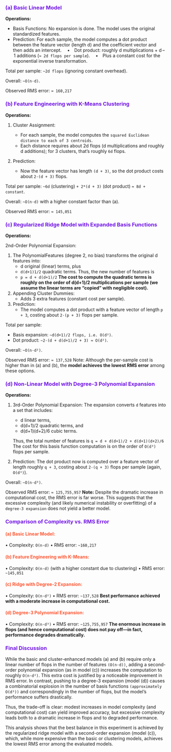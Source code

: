 <h3 style="color:#7216e6">(a) Basic Linear Model</h3>

**Operations:**

- Basis Functions: No expansion is done. The model uses the original standardized features.
- Prediction: For each sample, the model computes a dot product between the feature vector (length d) and the coefficient vector and then adds an intercept.
 • Dot product: roughly d multiplications + d – 1 additions (`≈ 2d flops per sample`).
 • Plus a constant cost for the exponential inverse transformation.

Total per sample: `~2d flops` (ignoring constant overhead).

Overall: `~O(n·d)`.

Observed RMS error: `≈ 160,217`

<h3 style="color:#7216e6">(b) Feature Engineering with K-Means Clustering</h3>

**Operations:**

1. Cluster Assignment:
    - For each sample, the model computes the `squared Euclidean distance to each of 3 centroids`.
    - Each distance requires about 2d flops (d multiplications and roughly d additions); for 3 clusters, that’s roughly `6d` flops.

2. Prediction:
    - Now the feature vector has length `(d + 3)`, so the dot product costs about `2·(d + 3)` flops.

Total per sample: `~6d` (clustering) `+ 2*(d + 3)` (dot product) `≈ 8d + constant`.

Overall: `~O(n·d)` with a higher constant factor than (a).

Observed RMS error: `≈ 145,051`

<h3 style="color:#7216e6">(c) Regularized Ridge Model with Expanded Basis Functions</h3>

**Operations:**

2nd-Order Polynomial Expansion:
1. The PolynomialFeatures (degree 2, no bias) transforms the original d features into:
    - d original (linear) terms, plus 
    - `d(d+1)1/2` quadratic terms.
    Thus, the new number of features is
    - `p = d + d(d+1)/2`
    **The cost to compute the quadratic terms is roughly on the order of d(d+1)/2 multiplications per sample (we assume the linear terms are “copied” with negligible cost).**
2. Appending Cluster Dummies:
    - Adds 3 extra features (constant cost per sample).
3. Prediction:
    - The model computes a dot product with a feature vector of length `p + 3`, costing about `2·(p + 3)` flops per sample.

Total per sample:
- Basis expansion: `~d(d+1)/2 flops, i.e. O(d²)`.
- Dot product: `~2·(d + d(d+1)/2 + 3) ≈ O(d²)`.

Overall: `~O(n·d²)`.

Observed RMS error: `≈ 137,528`
Note: Although the per-sample cost is higher than in (a) and (b), the **model achieves the lowest RMS error** among these options.

<h3 style="color:#7216e6">(d) Non-Linear Model with Degree-3 Polynomial Expansion</h3>

**Operations:**

1. 3rd-Order Polynomial Expansion:
    The expansion converts `d` features into a set that includes:
    - d linear terms,
    - d(d+1)/2 quadratic terms, and
    - d(d+1)(d+2)/6 cubic terms.

    Thus, the total number of features is
`q = d + d(d+1)/2 + d(d+1)(d+2)/6`
    The cost for this basis function computation is on the order of `O(d³)` flops per sample.

2. Prediction:
    The dot product now is computed over a feature vector of length roughly `q + 3`, costing about `2·(q + 3)` flops per sample (again, `O(d³)`).

Overall: `~O(n·d³)`.

Observed RMS error: `≈ 125,755,957`
**Note:** Despite the dramatic increase in computational cost, the RMS error is far worse. This suggests that the excessive complexity (and likely numerical instability or overfitting) of a `degree-3 expansion` does not yield a better model.


<h3 style="color:#7216e6">Comparison of Complexity vs. RMS Error</h3>

<h4 style="color:#FF5733">(a) Basic Linear Model:</h4>

• Complexity: `O(n·d)`
• RMS error: `~160,217`

<h4 style="color:#FF5733">(b) Feature Engineering with K-Means:</h4>

• Complexity: `O(n·d)` (with a higher constant due to clustering)
• RMS error: `~145,051`

<h4 style="color:#FF5733">(c) Ridge with Degree-2 Expansion:</h4>

• Complexity: `O(n·d²)`
• RMS error: `~137,528`
**Best performance achieved with a moderate increase in computational cost.**

<h4 style="color:#FF5733">(d) Degree-3 Polynomial Expansion:</h4>

• Complexity: `O(n·d³)`
• RMS error: `~125,755,957`
**The enormous increase in flops (and hence computational cost) does not pay off—in fact, performance degrades dramatically.**

<h3 style="color:#7216e6">Final Discussion</h3>
<p>While the basic and cluster-enhanced models (a) and (b) require only a linear number of flops in the number of features <code>(O(n·d))</code>, adding a second-order polynomial expansion (as in model (c)) increases the computation to roughly <code>O(n·d²)</code>. This extra cost is justified by a noticeable improvement in RMS error. In contrast, pushing to a degree-3 expansion (model (d)) causes a combinatorial explosion in the number of basis functions <code>(approximately O(d³))</code> and correspondingly in the number of flops, but the model’s performance suffers drastically.
</p>

<p>
Thus, the trade-off is clear: modest increases in model complexity (and computational cost) can yield improved accuracy, but excessive complexity leads both to a dramatic increase in flops and to degraded performance.
</p>

<p>
This analysis shows that the best balance in this experiment is achieved by the regularized ridge model with a second-order expansion (model (c)), which, while more expensive than the basic or clustering models, achieves the lowest RMS error among the evaluated models.
</P>





